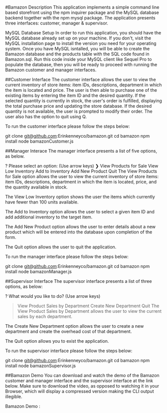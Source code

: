 #Bamazon
Description
This application implements a simple command line based storefront using the npm inquirer package and the MySQL database backend together with the npm mysql package. The application presents three interfaces: customer, manager & supervisor.

MySQL Database Setup
In order to run this application, you should have the MySQL database already set up on your machine. If you don't, visit the MySQL installation page to install the version you need for your operating system. Once you have MySQL isntalled, you will be able to create the Bamazon database and the products table with the SQL code found in Bamazon.sql. Run this code inside your MySQL client like Sequel Pro to populate the database, then you will be ready to proceed with running the Bamazon customer and manager interfaces.

##Customer Interface
The customer interface allows the user to view the current inventory of store items: item IDs, descriptions, department in which the item is located and price. The user is then able to purchase one of the existing items by entering the item ID and the desired quantity. If the selected quantity is currently in stock, the user's order is fulfilled, displaying the total purchase price and updating the store database. If the desired quantity is not available, the user is prompted to modify their order. The user also has the option to quit using Q.

To run the customer interface please follow the steps below:

git clone git@github.com:Erinkenneyco/bamazon.git
cd bamazon
npm install
node bamazonCustomer.js


##Manager Interace
The manager interface presents a list of five options, as below.

? Please select an option: (Use arrow keys)
❯ View Products for Sale 
  View Low Inventory 
  Add to Inventory 
  Add New Product
  Quit
The View Products for Sale option allows the user to view the current inventory of store items: item IDs, descriptions, department in which the item is located, price, and the quantity available in stock.

The View Low Inventory option shows the user the items which currently have fewer than 100 units available.

The Add to Inventory option allows the user to select a given item ID and add additional inventory to the target item.

The Add New Product option allows the user to enter details about a new product which will be entered into the database upon completion of the form.

The Quit option allows the user to quit the application. 

To run the manager interface please follow the steps below:

git clone git@github.com:Erinkenneyco/bamazon.git
cd bamazon
npm install
node bamazonManager.js

##Supervisor Interface
The supervisor interface presents a list of three options, as below:

? What would you like to do? (Use arrow keys)
> View Product Sales by Department
  Create New Department
  Quit
The View Product Sales by Department allows the user to view the current sales by each department.

The Create New Department option allows the user to create a new department and create the overhead cost of that department. 

The Quit option allows you to exist the application. 

To run the supervisor interface please follow the steps below:

git clone git@github.com:Erinkenneyco/bamazon.git
cd bamazon
npm install
node bamazonSupervisor.js


##Bamazon Demo
You can download and watch the demo of the Bamazon customer and manager interface and the supervisor interface at the link below. Make sure to download the video, as opposed to watching it in your Browser, which will display a compressed version making the CLI output illegible.

Bamazon Demo : 